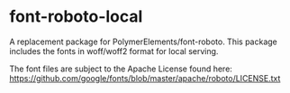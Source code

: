 font-roboto-local
==================

A replacement package for PolymerElements/font-roboto. 
This package includes the fonts in woff/woff2 format for local serving.

The font files are subject to the Apache License found here: 
https://github.com/google/fonts/blob/master/apache/roboto/LICENSE.txt
